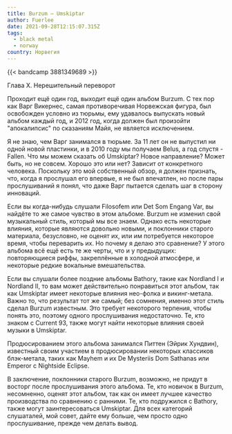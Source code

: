 ```yaml
---
title: Burzum — Umskiptar
author: Fuerlee
date: 2021-09-28T12:15:07.315Z
tags:
  - black metal
  - norway
country: Норвегия
---
```

{{< bandcamp 3881349689 >}}

Глава X. Нерешительный переворот

Проходит ещё один год, выходит ещё один альбом Burzum. С тех пор как Варг Викернес, самая противоречивая Норвежская фигура, был освобожден условно из тюрьмы, ему удавалось выпускать новый альбом каждый год, и 2012 год, когда должен был произойти "апокалипсис" по сказаниям Майя, не является исключением.

Я не знаю, чем Варг занимался в тюрьме. За 11 лет он не выпустил ни одной новой пластинки, и в 2010 году мы получаем Belus, а год спустя - Fallen. Что мы можем сказать об Umskiptar? Новое направление? Может быть, но не совсем. Хорошо это или нет? Зависит от конкретного человека. Поскольку это мой собственный обзор, я должен признать, что, когда я прослушал его впервые, я не был впечатлен, но после пары прослушиваний я понял, что даже Варг пытается сделать шаг в сторону инноваций.

Если вы когда-нибудь слушали Filosofem или Det Som Engang Var, вы найдёте то же самое чувство в этом альбоме. Burzum не изменил свой музыкальный стиль, который мы все знаем. Однако есть некоторые влияния, которые являются довольно новыми, и поклонники старого материала, безусловно, не оценят их, или им потребуется некоторое время, чтобы переварить их. Но почему я делаю это сравнение? У этого альбома всё ещё есть те же черты, что и у предыдущих: повторяющиеся риффы, закреплённые в холодной атмосфере, и некоторые редкие вокальные вмешательства.

Если вы слушали более поздние альбомы Bathory, такие как Nordland I и Nordland II, то вам может действительно понравиться этот альбом, так как Umskiptar имеет некоторые влияния нео-фолка и викинг-метала. Важно то, что результат тот же самый; без сомнения, именно этот стиль сделал Burzum известным. Это требует некоторого терпения, чтобы понять это, поэтому одного прослушивания недостаточно. Те, кто знаком с Current 93, также могут найти некоторые влияния своей музыки в Umskiptar.

Продюсированием этого альбома занимался Питтен (Эйрик Хундвин), известный своим участием в продюсировании некоторых классиков блэк-метала, таких как Mayhem и их De Mysteriis Dom Sathanas или Emperor с Nightside Eclipse.

В заключение, поклонники старого Burzum, возможно, не придут в восторг после прослушивания этого альбома. Те, кто новичок в Burzum, несомненно, оценят этот альбом, так как он имеет лучшее качество производства по сравнению с ранними. Те, кто подружился с Bathory, также могут заинтересоваться Umskiptar. Для всех категорий слушаталей, мой совет, дайте ему больше, чем просто одно прослушивание, прежде чем делать вывод.